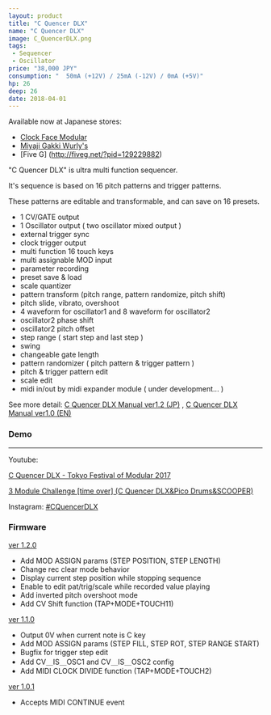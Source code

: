 ```yaml
---
layout: product
title: "C Quencer DLX"
name: "C Quencer DLX"
image: C_QuencerDLX.png
tags:
 - Sequencer
 - Oscillator
price: "38,000 JPY"
consumption: "	50mA (+12V) / 25mA (-12V) / 0mA (+5V)"
hp: 26
deep: 26
date: 2018-04-01
---
```


Available now at Japanese stores:

- [Clock Face Modular](http://www.clockfacemodular.com/shopdetail/000000001077/)
- [Miyaji Gakki Wurly's](http://shop.miyaji.co.jp/SHOP/ka-w-012318-ws01.html)
- [Five G] (http://fiveg.net/?pid=129229882)

"C Quencer DLX" is ultra multi function sequencer.

It's sequence is based on 16 pitch patterns and trigger patterns.

These patterns are editable and transformable, and can save on 16 presets.
 
- 1 CV/GATE output
- 1 Oscillator output ( two oscillator mixed output )
- external trigger sync
- clock trigger output
- multi function 16 touch keys
- multi assignable MOD input
- parameter recording
- preset save & load
- scale quantizer
- pattern transform (pitch range, pattern randomize, pitch shift)
- pitch slide, vibrato, overshoot
- 4 waveform for oscillator1 and 8 waveform for oscillator2
- oscillator2 phase shift
- oscillator2 pitch offset
- step range ( start step and last step )
- swing
- changeable gate length
- pattern randomizer ( pitch pattern & trigger pattern )
- pitch & trigger pattern edit
- scale edit
- midi in/out by midi expander module ( under development... )

See more detail:
[C Quencer DLX Manual ver1.2 (JP)](https://docs.google.com/document/d/1rNlDaY7saEXjFtnMGBrujFL_2PFpZyhemzJzCLQuuN4/edit?usp=sharing)
, [C Quencer DLX Manual ver1.0 (EN)](https://drive.google.com/file/d/1rrP1h0IW-WN1FS9Pq09FjnYa80le-5OP/view?usp=sharing)


### Demo
- - - 

Youtube:

[C Quencer DLX - Tokyo Festival of Modular 2017](https://www.youtube.com/watch?v=JGXi8Huk3e0)

[3 Module Challenge [time over] (C Quencer DLX&Pico Drums&SCOOPER)](https://www.youtube.com/watch?v=NGxgPimi08Q)

Instagram: [#CQuencerDLX](https://www.instagram.com/explore/tags/cquencerdlx)

### Firmware
[ver 1.2.0](https://drive.google.com/open?id=1Ltie8YKYjtG87-lPyIfyeO-YMHN0bkSE)

- Add MOD ASSIGN params (STEP POSITION, STEP LENGTH)
- Change rec clear mode behavior
- Display current step position while stopping sequence
- Enable to edit pat/trig/scale while recorded value playing
- Add inverted pitch overshoot mode
- Add CV Shift function (TAP+MODE+TOUCH11)


[ver 1.1.0](https://drive.google.com/open?id=0ByMW0OVUMJ17bENVUVF5UVVzVmM)

- Output 0V when current note is C key
- Add MOD ASSIGN params (STEP FILL, STEP ROT, STEP RANGE START)
- Bugfix for trigger step edit
- Add CV＿IS＿OSC1 and CV＿IS＿OSC2 config
- Add MIDI CLOCK DIVIDE function (TAP+MODE+TOUCH2)

[ver 1.0.1](https://drive.google.com/open?id=1PO_DAYoJxTEJ-BUN3taEOpSmUD8IrE_g
)

- Accepts MIDI CONTINUE event

